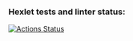 ### Hexlet tests and linter status:
[![Actions Status](https://github.com/aleksusergit/frontend-project-11/workflows/hexlet-check/badge.svg)](https://github.com/aleksusergit/frontend-project-11/actions)